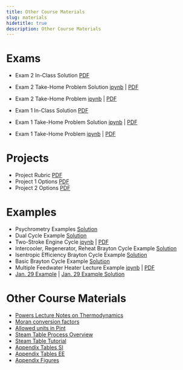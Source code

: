 ```yaml
---
title: Other Course Materials
slug: materials
hidetitle: true
description: Other Course Materials
---
```


# Exams

- Exam 2 In-Class Solution [PDF](/course-materials/exams/exam-2/exam-2-sa-soln.pdf)
- Exam 2 Take-Home Problem Solution [ipynb](/course-materials/exams/exam-2/exam-2-problem-soln.zip) | [PDF](/course-materials/exams/exam-2/exam-2-problem-soln.pdf)
- Exam 2 Take-Home Problem [ipynb](/course-materials/exams/exam-2/exam-2-problem.zip) | [PDF](/course-materials/exams/exam-2/exam-2-problem.pdf)

- Exam 1 In-Class Solution [PDF](/course-materials/exams/exam-1/exam-1-sa-soln.pdf)
- Exam 1 Take-Home Problem Solution [ipynb](/course-materials/exams/exam-1/exam-1-problem-soln.zip) | [PDF](/course-materials/exams/exam-1/exam-1-problem-soln.pdf)
- Exam 1 Take-Home Problem [ipynb](/course-materials/exams/exam-1/exam-1-problem.zip) | [PDF](/course-materials/exams/exam-1/exam-1-problem.pdf)

# Projects

- Project Rubric [PDF](/course-materials/projects/project-rubric.pdf)
- Project 1 Options [PDF](/course-materials/projects/project-1.pdf)
- Project 2 Options [PDF](/course-materials/projects/project-2.pdf)

# Examples

- Psychrometry Examples [Solution](/course-materials/worksheets/ch-12/prob_12-46-solns.pdf)
- Dual Cycle Example [Solution](/course-materials/worksheets/ch-9/dual-cycle-soln.pdf)
- Two-Stroke Engine Cycle [ipynb](/course-materials/worksheets/ch-9/two-stroke-cycle-example-soln.zip) | [PDF](/course-materials/worksheets/ch-9/two-stroke-cycle-example-soln.pdf)
- Intercooler, Regenerator, Reheat Brayton Cycle Example [Solution](/course-materials/worksheets/ch-9/irere-brayton-cycle-soln.pdf)
- Isentropic Efficiency Brayton Cycle Example [Solution](/course-materials/worksheets/ch-9/isen-eff-brayton-cycle-soln.pdf)
- Basic Brayton Cycle Example [Solution](/course-materials/worksheets/ch-9/basic-brayton-cycle-soln.pdf)
- Multiple Feedwater Heater Lecture Example [ipynb](/course-materials/multiple-feedwater-heater-example.zip) | [PDF](/course-materials/multiple-feedwater-heater-example.pdf)
- [Jan. 29 Example](/course-materials/homework-4-7.zip) | [Jan. 29 Example Solution](/course-materials/homework-4-7-soln.zip)

# Other Course Materials

- [Powers Lecture Notes on Thermodynamics](/course-materials/notes.pdf)
- [Moran conversion factors](/course-materials/Moran_conversion_factors.pdf)
- [Allowed units in Pint](/course-materials/pint-conversions.pdf)
- [Steam Table Process Overview](/course-materials/steam-table-process-overview.pdf)
- [Steam Table Tutorial](/course-materials/steam-table-tutorial.pptx)
- [Appendix Tables SI](/course-materials/Appendix-Tables-SI.pdf)
- [Appendix Tables EE](/course-materials/Appendix-Tables-EE.pdf)
- [Appendix Figures](/course-materials/Appendix-Figures.pdf)
